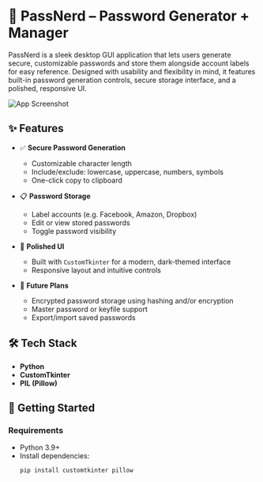 # 🔐 PassNerd – Password Generator + Manager

PassNerd is a sleek desktop GUI application that lets users generate secure, customizable passwords and store them alongside account labels for easy reference. Designed with usability and flexibility in mind, it features built-in password generation controls, secure storage interface, and a polished, responsive UI.

![App Screenshot](images/passNerd_photo.jpg)

## ✨ Features

- ✅ **Secure Password Generation**
  - Customizable character length
  - Include/exclude: lowercase, uppercase, numbers, symbols
  - One-click copy to clipboard

- 📋 **Password Storage**
  - Label accounts (e.g. Facebook, Amazon, Dropbox)
  - Edit or view stored passwords
  - Toggle password visibility

- 🎨 **Polished UI**
  - Built with `CustomTkinter` for a modern, dark-themed interface
  - Responsive layout and intuitive controls

- 🔧 **Future Plans**
  - Encrypted password storage using hashing and/or encryption
  - Master password or keyfile support
  - Export/import saved passwords

## 🛠 Tech Stack

- **Python**
- **CustomTkinter**
- **PIL (Pillow)**

## 🚀 Getting Started

### Requirements
- Python 3.9+
- Install dependencies:
  ```bash
  pip install customtkinter pillow
